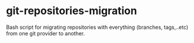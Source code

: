 # git-repositories-migration
Bash script for migrating repositories with everything (branches, tags,..etc) from one git provider to another.

